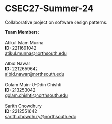 # CSEC27-Summer-24
Collaborative project on software design patterns.

**Team Members:**<br/>
<br/>
Atikul Islam Munna<br/>
**ID:** 2211691042 <br/>
atikul.munna@northsouth.edu<br/><br/>
Albid Nawar<br/>
**ID:** 2212659642<br/>
albid.nawar@northsouth.edu<br/><br/>
Golam Muin-U-Ddin Chishti<br/>
**ID:** 213253042<br/>
golam.chishti@northsouth.edu<br/><br/>
Sarith Chowdhury<br/>
**ID:** 2212551642 <br/>
sarith.chowdhury@northsouth.edu


